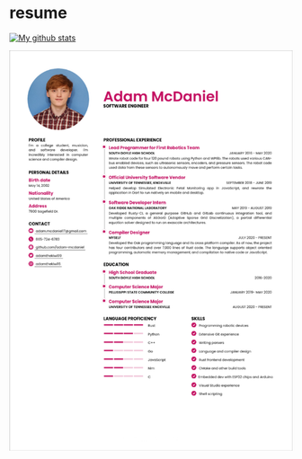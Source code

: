 # resume

[![My github stats](https://github-readme-stats.vercel.app/api?username=adam-mcdaniel&show_icons=true)](https://github.com/adam-mcdaniel)

![Resume](resume.png)
